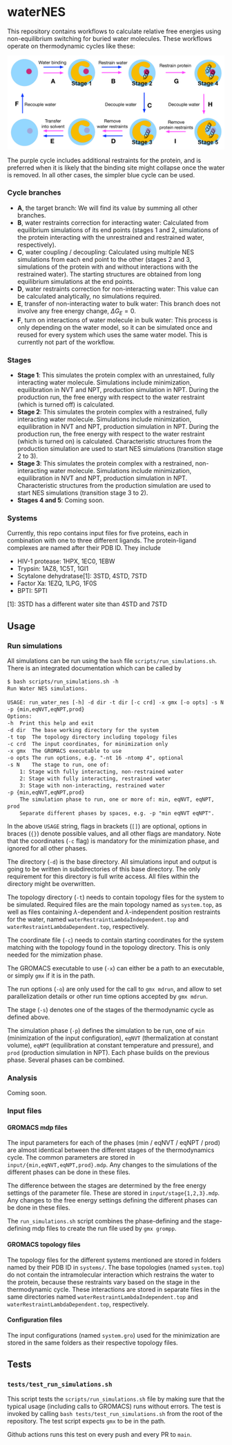 # waterNES
This repository contains workflows to calculate relative free energies
using non-equilibrium switching for buried water molecules. These
workflows operate on thermodynamic cycles like these:

![Thermodynamic cycle](https://github.com/MobleyLab/waterNES/blob/main/docs/ThermodynamicCycle.png?raw=true)

The purple cycle includes additional restraints for the protein, and
is preferred when it is likely that the binding site might collapse
once the water is removed. In all other cases, the simpler blue cycle
can be used.

### Cycle branches
* **A**, the target branch: We will find its value by summing all
  other branches.
* **B**, water restraints correction for interacting water: Calculated
  from equilibrium simulations of its end points (stages 1 and 2,
  simulations of the protein interacting with the unrestrained and
  restrained water, respectively).
* **C**, water coupling / decoupling: Calculated using multiple NES
  simulations from each end point to the other (stages 2 and 3,
  simulations of the protein with and without interactions with the
  restrained water). The starting structures are obtained from long
  equilibrium simulations at the end points.
* **D**, water restraints correction for non-interacting water: This
  value can be calculated analytically, no simulations required.
* **E**, transfer of non-interacting water to bulk water: This branch
  does not involve any free energy change, $\Delta G_{E} = 0$.
* **F**, turn on interactions of water molecule in bulk water: This
  process is only depending on the water model, so it can be simulated
  once and reused for every system which uses the same water model.
  This is currently not part of the workflow.
  
### Stages
* **Stage 1**: This simulates the protein complex with an
  unrestained, fully interacting water molecule.  Simulations include
  minimization, equilibration in NVT and NPT, production simulation in
  NPT. During the production run, the free energy with respect to the
  water restraint (which is turned off) is calculated.
* **Stage 2**: This simulates the protein complex with a restrained,
  fully interacting water molecule. Simulations include minimization,
  equilibration in NVT and NPT, production simulation in NPT. During
  the production run, the free energy with respect to the water
  restraint (which is turned on) is calculated. Characteristic
  structures from the production simulation are used to start NES
  simulations (transition stage 2 to 3).
* **Stage 3**: This simulates the protein complex with a restrained,
  non-interacting water molecule. Simulations include minimization,
  equilibration in NVT and NPT, production simulation in
  NPT. Characteristic structures from the production simulation are
  used to start NES simulations (transition stage 3 to 2).
* **Stages 4 and 5**: Coming soon.

### Systems
Currently, this repo contains input files for five proteins, each in
combination with one to three different ligands. The protein-ligand
complexes are named after their PDB ID. They include

* HIV-1 protease: 1HPX, 1EC0, 1EBW
* Trypsin: 1AZ8, 1C5T, 1GI1
* Scytalone dehydratase[1]: 3STD, 4STD, 7STD
* Factor Xa: 1EZQ, 1LPG, 1F0S
* BPTI: 5PTI

[1]: 3STD has a different water site than 4STD and 7STD

## Usage
### Run simulations
All simulations can be run using the `bash` file
`scripts/run_simulations.sh`. There is an integrated documentation
which can be called by

```
$ bash scripts/run_simulations.sh -h
Run Water NES simulations.

USAGE: run_water_nes [-h] -d dir -t dir [-c crd] -x gmx [-o opts] -s N -p {min,eqNVT,eqNPT,prod}
Options:
-h	Print this help and exit
-d dir	The base working directory for the system
-t top	The topology directory including topology files
-c crd	The input coordinates, for minimization only
-x gmx	The GROMACS executable to use
-o opts	The run options, e.g. "-nt 16 -ntomp 4", optional
-s N	The stage to run, one of:
	1: Stage with fully interacting, non-restrained water
	2: Stage with fully interacting, restrained water
	3: Stage with non-interacting, restrained water
-p {min,eqNVT,eqNPT,prod}
	The simulation phase to run, one or more of: min, eqNVT, eqNPT, prod
	Separate different phases by spaces, e.g. -p "min eqNVT eqNPT".
```

In the above `USAGE` string, flags in brackets (`[]`) are optional,
options in braces (`{}`) denote possible values, and all other flags
are mandatory. Note that the coordinates (`-c` flag) is mandatory
for the minimization phase, and ignored for all other phases.

The directory (`-d`) is the base directory. All simulations input and
output is going to be written in subdirectories of this base
directory. The only requirement for this directory is full write
access. All files within the directory might be overwritten.

The topology directory (`-t`) needs to contain topology files for the
system to be simulated. Required files are the main topology named as
`system.top`, as well as files containing $\lambda$-dependent and
$\lambda$-independent position restraints for the water, named
`waterRestraintLambdaIndependent.top` and
`waterRestraintLambdaDependent.top`, respectively.

The coordinate file (`-c`) needs to contain starting coordinates for
the system matching with the topology found in the topology directory.
This is only needed for the mimization phase.

The GROMACS executable to use (`-x`) can either be a path to an
executable, or simply `gmx` if it is in the path.

The run options (`-o`) are only used for the call to `gmx mdrun`, and
allow to set parallelization details or other run time options
accepted by `gmx mdrun`.

The stage (`-s`) denotes one of the stages of the thermodynamic cycle
as defined above.

The simulation phase (`-p`) defines the simulation to be run, one of
`min` (minimization of the input configuration), `eqNVT`
(thermalization at constant volume), `eqNPT` (equilibration at
constant temperature and pressure), and `prod` (production simulation
in NPT). Each phase builds on the previous phase. Several phases can
be combined.

### Analysis
Coming soon.

### Input files
#### GROMACS mdp files
The input parameters for each of the phases (min / eqNVT / eqNPT /
prod) are almost identical between the different stages of the
thermodynamics cycle. The common parameters are stored in
`input/{min,eqNVT,eqNPT,prod}.mdp`. Any changes to the simulations of
the different phases can be done in these files.

The difference between the stages are determined by the free energy
settings of the parameter file. These are stored in
`input/stage{1,2,3}.mdp`. Any changes to the free energy settings
defining the different phases can be done in these files.

The `run_simulations.sh` script combines the phase-defining and the
stage-defining mdp files to create the run file used by `gmx grompp`.

#### GROMACS topology files
The topology files for the different systems mentioned are stored in
folders named by their PDB ID in `systems/`. The base topologies
(named `system.top`) do not contain the intramolecular interaction
which restrains the water to the protein, because these restraints
vary based on the stage in the thermodynamic cycle. These interactions
are stored in separate files in the same directories named
`waterRestraintLambdaIndependent.top` and
`waterRestraintLambdaDependent.top`, respectively.

#### Configuration files
The input configurations (named `system.gro`) used for the
minimization are stored in the same folders as their respective
topology files.

## Tests
### `tests/test_run_simulations.sh`
This script tests the `scripts/run_simulations.sh` file by making sure
that the typical usage (including calls to GROMACS) runs without
errors. The test is invoked by calling `bash
tests/test_run_simulations.sh` from the root of the repository. The
test script expects `gmx` to be in the path.

Github actions runs this test on every push and every PR to `main`.
